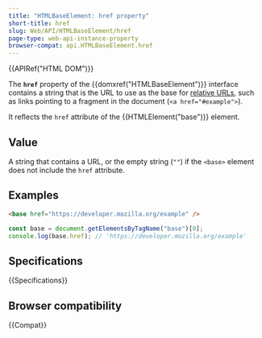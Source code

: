 ```yaml
---
title: "HTMLBaseElement: href property"
short-title: href
slug: Web/API/HTMLBaseElement/href
page-type: web-api-instance-property
browser-compat: api.HTMLBaseElement.href
---
```


{{APIRef("HTML DOM")}}

The **`href`** property of the {{domxref("HTMLBaseElement")}} interface contains a string that is the URL to use as the base for [relative URLs](/en-US/docs/Learn/Common_questions/Web_mechanics/What_is_a_URL#absolute_urls_vs._relative_urls), such as links pointing to a fragment in the document (`<a href="#example">`).

It reflects the `href` attribute of the {{HTMLElement("base")}} element.

## Value

A string that contains a URL, or the empty string (`""`) if the `<base>` element does not include the `href` attribute.

## Examples

```html
<base href="https://developer.mozilla.org/example" />
```

```js
const base = document.getElementsByTagName("base")[0];
console.log(base.href); // 'https://developer.mozilla.org/example'
```

## Specifications

{{Specifications}}

## Browser compatibility

{{Compat}}
